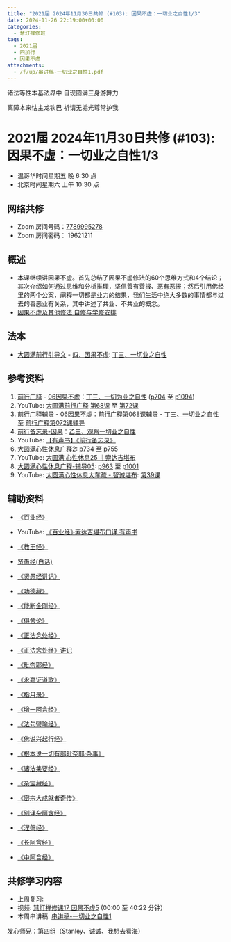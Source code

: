 ```yaml
---
title: "2021届 2024年11月30日共修 (#103): 因果不虚：一切业之自性1/3"
date: 2024-11-26 22:19:00+00:00
categories:
  - 慧灯禅修班
tags:
  - 2021届
  - 四加行
  - 因果不虚
attachments:
  - /f/up/串讲稿-一切业之自性1.pdf
---
```

诸法等性本基法界中  自现圆满三身游舞力

离障本来怙主龙钦巴  祈请无垢光尊常护我

# 2021届 2024年11月30日共修 (#103): 因果不虚：一切业之自性1/3

* 温哥华时间星期五 晚 6:30 点
* 北京时间星期六 上午 10:30 点

## 网络共修

* Zoom 房间号码：[7789995278](https://us02web.zoom.us/j/7789995278?pwd=VjZmbWJFY2k2K0E5RVB2cTNIQmhqUT09)
* Zoom 房间密码： 19621211

## 概述

* 本课继续讲因果不虚。首先总结了因果不虚修法的60个思维方式和4个结论；其次介绍如何通过思维和分析推理，坚信善有善报、恶有恶报；然后引用佛经里的两个公案，阐释一切都是业力的结果，我们生活中绝大多数的事情都与过去的善恶业有关系，其中讲述了共业、不共业的概念。
* [因果不虚及其他修法 自修与学修安排 ](https://fohuifayu.com/index.php/huideng-jiangtang/chanxiuke/zen-03/8655-zen03-ygbx)

## 法本

* [大圆满前行引导文](https://huidengchanxiu.net/books/dymqx) - [四、因果不虚](https://huidengchanxiu.net/books/dymqx/#%E5%9B%9B%E5%9B%A0%E6%9E%9C%E4%B8%8D%E8%99%9A): [丁三、一切业之自性](https://huidengchanxiu.net/books/dymqx/#2143-%E4%B8%81%E4%B8%89%E4%B8%80%E5%88%87%E4%B8%9A%E4%B9%8B%E8%87%AA%E6%80%A7)

## 参考资料

1. [](<>)[前行广释](https://huidengchanxiu.net/refs/qxgs/) - [06因果不虚](https://huidengchanxiu.net/refs/qxgs/qxgs-06yg/)：[](https://huidengchanxiu.net/refs/qxgs/qxgs-06yg/#%E4%B8%81%E4%BA%8C%E5%BA%94%E8%A1%8C%E4%B9%8B%E5%96%84%E4%B8%9A)[丁三、一切为业之自性](https://huidengchanxiu.net/refs/qxgs/qxgs-06yg/#%E4%B8%81%E4%B8%89%E4%B8%80%E5%88%87%E4%B8%BA%E4%B8%9A%E4%B9%8B%E8%87%AA%E6%80%A7) ([p704](https://huidengchanxiu.net/refs/qxgs/qxgs-06yg/#p704) 至 [p1094](https://huidengchanxiu.net/refs/qxgs/qxgs-06yg/#p1094))
2. YouTube: [大圆满前行广释](https://www.youtube.com/playlist?list=PL0ERwy6s1uTeLz5leHEj-VcSWrU6TnVMW) [第68课](https://www.youtube.com/watch?v=V87xdGSEVFM&list=PL0ERwy6s1uTeLz5leHEj-VcSWrU6TnVMW&index=67) 至 [第72课](https://www.youtube.com/watch?v=uAOTEI0tAMs&list=PL0ERwy6s1uTeLz5leHEj-VcSWrU6TnVMW&index=71)
3. [](https://huidengchanxiu.net/refs/fudao/)[前行广释辅导](<>) - [06因果不虚](<>)：[前行广释第068课辅导](<>) - [](<>)[](<>)[丁三、一切业之自性](<>) 至 [前行广释第072课辅导](<>)
4. [](<>)[前行备忘录-因果](https://huidengchanxiu.net/refs/qxbwl/qxxl4-04yg)：[](https://huidengchanxiu.net/refs/qxbwl/qxxl4-04yg#%E4%B9%99%E4%BA%8C%E8%A7%82%E5%AF%9F%E5%BA%94%E4%BF%AE%E5%96%84%E4%B8%9A)[乙三、观察一切业之自性](https://huidengchanxiu.net/refs/qxbwl/qxxl4-04yg/#%E4%B9%99%E4%B8%89%E8%A7%82%E5%AF%9F%E4%B8%80%E5%88%87%E4%B8%9A%E4%B9%8B%E8%87%AA%E6%80%A7)
5. [](https://huidengchanxiu.net/refs/qxbwl/qxxl4-04yg/#%E4%B9%99%E4%B8%89%E8%A7%82%E5%AF%9F%E4%B8%80%E5%88%87%E4%B8%9A%E4%B9%8B%E8%87%AA%E6%80%A7)YouTube: [【有声书】《前行备忘录》](https://www.youtube.com/playlist?list=PLpQ93rK3nqoAm3Uqmur-FOkedJK_jhIzF)
6. [](<>)[](<>)[](<>)[大圆满心性休息广释2](https://huidengchanxiu.net/refs/dymxxxx/dymxxxx-gs2/)[](<>): [p734](https://huidengchanxiu.net/refs/dymxxxx/dymxxxx-gs2/#p734) 至 [p755](https://huidengchanxiu.net/refs/dymxxxx/dymxxxx-gs2/#p755)
7. YouTube: [大圆满 心性休息25 ｜索达吉堪布](https://www.youtube.com/watch?v=WEcNeEjdUWo&list=PLAnEIprIVklebrDFUKaC67LssdOO2y87p&index=25)
8. [](https://www.youtube.com/watch?v=WEcNeEjdUWo&list=PLAnEIprIVklebrDFUKaC67LssdOO2y87p&index=25) [大圆满心性休息广释-辅导05](https://huidengchanxiu.net/refs/dymxxxx/fudao/fd-05): [p963](https://huidengchanxiu.net/refs/dymxxxx/fudao/fd-04#p963) 至 [p1001](https://huidengchanxiu.net/refs/dymxxxx/fudao/fd-04#p1001)
9. YouTube: [大圆满心性休息大车疏 - 智诚堪布](https://www.youtube.com/playlist?list=PL5y-PP7QihJ1Gh3w_hYZMkn4AWFXr_2iu): [第39课](https://www.youtube.com/watch?v=4iLTD2pVaq8&list=PL5y-PP7QihJ1Gh3w_hYZMkn4AWFXr_2iu&index=40)

## **辅助资料**

* [](<>)[《百业经》](https://huidengchanxiu.net/refs/misc/byj/)[](https://huidengchanxiu.net/refs/misc/byj/)[](https://huidengchanxiu.net/refs/misc/byj/)
* YouTube: [《百业经》·索达吉堪布口译 有声书](https://www.youtube.com/playlist?list=PLYOi3WbNHCBtsHH6QTrxVJuvBtiNHWdj6)
*   [《教王经》](http://fodizi.net/fojing/10/2818.html)


* [贤愚经(白话)](http://read.goodweb.net.cn/news/news_more.asp?lm2=2378)
* [](<>)[《贤愚经讲记》](https://www.xianmixuezi.com/%E4%BD%9B%E7%BB%8F%E5%AE%9D%E5%85%B8%E7%B3%BB%E5%88%97/%E8%B4%A4%E6%84%9A%E7%BB%8F)
* [《功德藏》](https://f.huidengchanxiu.net/hdv/d/www.lqwiki.net/%e5%8a%9f%e5%be%b7%e8%97%8f%e9%87%8a-%e4%b8%89%e9%81%93%e7%94%98%e9%9c%b2%e7%b2%be%e5%8d%8e_%e7%bb%8f%e9%83%a8%e4%b8%8a%e5%86%8c%ef%bc%88%e5%8a%9f%e5%be%b7%e8%97%8f%e4%b9%8b1-6%e7%ab%a0%ef%bc%89%e5%90%89%e7%be%8e%e6%9e%97%e5%b7%b4%e8%91%97_%e7%94%98%e7%8f%a0%e5%84%bf%e5%96%87%e5%98%9b%e9%87%8a_%e8%8e%b2%e5%b8%88%e7%bf%bb%e8%af%91%e5%b0%8f%e7%bb%84%e8%97%8f%e8%af%91%e8%8b%b1_%e5%88%98%e5%a9%89%e4%bf%90%e8%8b%b1%e8%af%91%e4%b8%ad.pdf)
* [《能断金刚经》](http://fodizi.net/fojing/bore/13503.html)
* [《俱舍论》](https://www.riyuebianzhao.com/%E4%BA%94%E8%AE%BA/%E4%BF%B1%E8%88%8D%E7%B2%BE%E9%92%A5)
* [《正法念处经》](http://www.dzj.fosss.net/dzz/07/739-t17n0721)
* [《正法念处经》讲记](https://www.xianmixuezi.com/%E4%BD%9B%E7%BB%8F%E5%AE%9D%E5%85%B8%E7%B3%BB%E5%88%97/%E6%AD%A3%E6%B3%95%E5%BF%B5%E5%A4%84%E7%BB%8F)
* [《毗奈耶经》](http://buddhism.lib.ntu.edu.tw/FULLTEXT/sutra/T/T18n0898.pdf)
* [《永嘉证道歌》](https://bookgb.bfnn.org/books/0514.htm)
* [《指月录》](http://www.shixiu.net/wenhua/tuijian/zyl/)
* [《增一阿含经》](https://www.quanxue.cn/ct_fojia/zengyiahanindex.html)
* [《法句譬喻经》](http://buddhism.lib.ntu.edu.tw/FULLTEXT/sutra/chi_pdf/sutra2/T04n0211.pdf)
* [《佛说兴起行经》](http://buddhism.lib.ntu.edu.tw/FULLTEXT/sutra/chi_pdf/sutra2/T04n0197.pdf)
* [《根本说一切有部毗奈耶·杂事》](https://www.shidianguji.com/ens/book/QLZ1116)
* [《诸法集要经》](http://www.shixiu.net/dujing/fojing/jingjibu/2132_6.html)
* [《杂宝藏经》](http://fodizi.net/fojiaogushi/21007.html)
* [《密宗大成就者奇传》](https://www.xuefovip.com/pdf/%E7%B4%A2%E8%BE%BE%E5%90%89%E5%A0%AA%E5%B8%83%E5%85%A8%E9%9B%86-%E8%AF%91%E4%BD%9C49-%E5%AF%86%E5%AE%97%E5%A4%A7%E6%88%90%E5%B0%B1%E8%80%85%E5%A5%87%E4%BC%A0.pdf)
* [《别译杂阿含经》](https://www.fojingzaixian.com/q655.html)
* [《涅槃经》](https://www.quanxue.cn/ct_fojia/dabannipanindex.html)
* [《长阿含经》](https://www.quanxue.cn/ct_fojia/changahanindex.html)
* [《中阿含经》](https://www.quanxue.cn/ct_fojia/zhongahanindex.html)




## **共修学习内容**

* 上周复习: [](<>)[](<>)[](<>)[](/f/up/复习-无害心.docx)
* 视频: [](<>)[慧灯禅修课17 因果不虚5](https://fohuifayu.com/index.php/huideng-jiangtang/chanxiuke/zen-03/2357-l17074) (00:00 至 40:22 分钟）
* 本周串讲稿: [](/f/up/串讲稿-无邪见.docx)[](/f/up/串讲稿-无邪见.docx)[](/f/up/串讲稿-无邪见.docx)[串讲稿-一切业之自性1](/f/up/串讲稿-一切业之自性1.pdf)



发心师兄：第四组（Stanley、诚诚、我想去看海）
